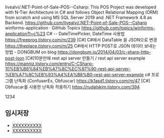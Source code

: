 
livealvi/.NET-Point-of-Sale-POS--Csharp: This POS Project was developed with N-Tier Architecture in C# and follows Object Relational Mapping (ORM) from scratch and using MS SQL Server 2019 and .NET Framework 4.8 as Backend.
https://github.com/livealvi/.NET-Point-of-Sale-POS--Csharp
winforms-application · GitHub Topics
https://github.com/topics/winforms-application?l=c%23
C# -- DateTimePicker, DateTime 사용법
https://freeprog.tistory.com/m/239
[C#] C#에서 DataTable 을 JSON으로 변경
https://theplace.tistory.com/m/25
C#에서 HTTP POST로 JSON 데이터 보내는 방법 - DONGBUM on blog
https://dongbum.io/2014/04/03/c-sharp-http-post-json
[C#]10분만에 rest api server 만들기 / rest api server example
https://manniz.tistory.com/entry/C-CSharp-10%EB%B6%84%EB%A7%8C%EC%97%90-rest-api-server-%EB%A7%8C%EB%93%A4%EA%B8%B0-rest-api-server-example
c# 프로그램 난독화 (ConfuserEx, Obfuscar)
https://k1asd1.tistory.com/m/47
[C#] Obfuscar를 사용한 난독화 적용하기
https://rudalskim.tistory.com/394

1234





## 임시저장
- [XXXXXXXXXX](YYYYYYYYYY)
- [XXXXXXXXXX](YYYYYYYYYY)


